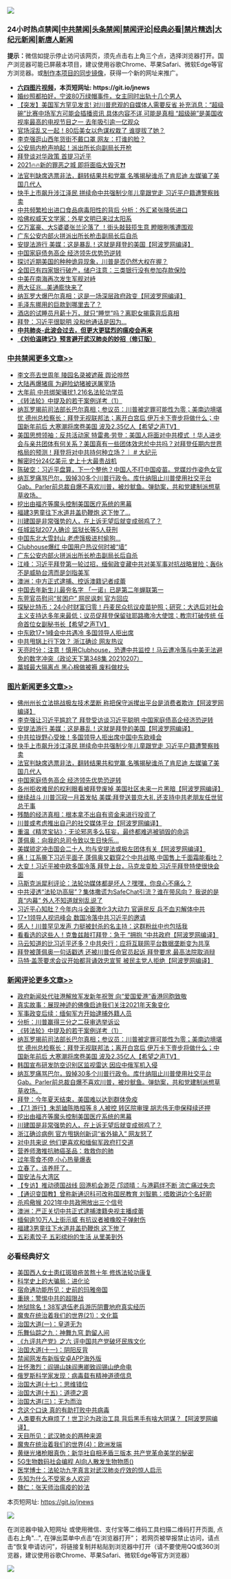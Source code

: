 ![](https://raw.githubusercontent.com/fqnews/bnews/master/64photo/fqnews-qr.jpg)

<div id="tt">
<h3>24小时热点禁闻|<a href="#%E4%B8%AD%E5%85%B1%E7%A6%81%E9%97%BB%E6%9B%B4%E5%A4%9A%E6%96%87%E7%AB%A0">中共禁闻</a>|<a href="#%E5%9B%BE%E7%89%87%E6%96%B0%E9%97%BB%E6%9B%B4%E5%A4%9A%E6%96%87%E7%AB%A0">头条禁闻</a>|<a href="#%E6%96%B0%E9%97%BB%E8%AF%84%E8%AE%BA%E6%9B%B4%E5%A4%9A%E6%96%87%E7%AB%A0">禁闻评论|<a href="#%E5%BF%85%E7%9C%8B%E7%BB%8F%E5%85%B8%E5%A5%BD%E6%96%87">经典必看|<a href="/video.md#%E7%A6%81%E7%89%87%E7%B2%BE%E9%80%89">禁片精选</a>|<a href="https://github.com/fqnews/djy/blob/master/gb/nf1351518.md#1">大纪元新闻</a>|<a href="https://github.com/fqnews/ntdtv/blob/master/gb/prog204.md#1">新唐人新闻</a></h3>
<div><b>提示：</b>微信如提示停止访问该网页，须先点击右上角三个点，选择浏览器打开。国产浏览器可能已屏蔽本项目，建议使用谷歌Chrome、苹果Safari、微软Edge等官方浏览器。或<a href="https://github.com/fqnews/bnews/blob/master/%E5%88%B6%E4%BD%9Cgit%E7%A6%81%E9%97%BB%E9%95%9C%E5%83%8F.md">制作本项目的同步镜像</a>，获得一个新的网址来推广。</div>
<ul>
<li><b><a href="http://d1.bdrive.tk/64.mp4" target="_blank">六四图片视频</a>，本页短网址: https://git.io/jnews</b></li>
<li><a href="/lifebaike/20210208/1483523.md">婚纱照都拍好，宁波80万绿帽事件，女主同时出轨十几个男人</a></li>
<li><a href="/bannedvideo/20210208/1483471.md">【突发】美国军方罕见发言! 对川普悲观的自媒体人需要反省  补充消息：“超级碗”比赛中场军方可能会插播资讯 具体内容不详 可能是真相  “超级碗”是美国收视率最高的电视节目之一 去年吸引逾一亿观众</a></li>
<li><a href="/comments/20210208/1483394.md">官场淫乱又一起！80后美女以色谋权栽了 谁提拔了她？</a></li>
<li><a href="/cbnews/20210208/1483551.md">李克强逛山西年货街不戴口罩 网友：打谁的脸？</a></li>
<li><a href="/cnnews/20210208/1483588.md">公安局内枪声响起！派出所长向副局长开枪</a></li>
<li><a href="/cbnews/20210208/1483477.md">拜登谈对华政策 首提习近平</a></li>
<li><a href="/comments/20210208/1483412.md">2021🔥🔥新的罪恶之城 即将面临大毁灭❓❗</a></li>
<li><a href="/topimagenews/20210208/1483582.md">法官判缺席选票非法，翻转结果共和党赢 名嘴揭秘谁杀了肯尼迪 左媒骗了美国几代人</a></li>
<li><a href="/topimagenews/20210208/1483624.md">快手上市飙升涉江泽民 拼续命中共强制少年儿童跟党走 习近平户籍遭警察贱卖</a></li>
<li><a href="/cbnews/20210208/1483483.md">中共频繁检出进口食品病毒阳性的背后 分析：外汇紧张降低进口</a></li>
<li><a href="/cnnews/20210208/1483433.md">哈佛权威天文学家：外星文明已来过太阳系</a></li>
<li><a href="/comments/20210208/1483666.md">亿万富豪、大S婆婆张兰沦落了 ！街头敲鼓揽生意 瞪眼咧嘴遭围观</a></li>
<li><a href="/cbnews/20210208/1483759.md">广东公安内部火拼派出所长枪击副局长后自杀</a></li>
<li><a href="/topimagenews/20210208/1483724.md">安提法游行 美媒：这是暴乱！这就是拜登的美国【阿波罗网编译】</a></li>
<li><a href="/topimagenews/20210208/1483459.md">中国家庭债务高企 经济领先优势恐逆转</a></li>
<li><a href="/headline/20210208/1483680.md">探讨近期美国的种种诡异现象，川普是否仍然大权在握？</a></li>
<li><a href="/lifebaike/20210208/1483630.md">全国已有四家银行破产，储户注意：三类银行没有参加存款保险</a></li>
<li><a href="/headline/20210207/1483379.md">中美在南海再次发生军舰对峙</a></li>
<li><a href="/cnnews/20210208/1483557.md">两大征兆…美通膨快来了</a></li>
<li><a href="/cnnews/20210208/1483674.md">纳瓦罗大爆巴尔真相：这是一场深层政府政变【阿波罗网编译】</a></li>
<li><a href="/lifebaike/20210208/1483575.md">毛泽东挪用的巨款到哪里去了？</a></li>
<li><a href="/funmedia/20210208/1483553.md">酒店的试睡员月薪十万，就只“睡觉”吗？离职女揭露背后真相</a></li>
<li><a href="/headline/20210208/1483601.md">拜登：习近平很聪明 没和他通话是因为…</a></li>
<li><b><a href="/comments/20200211/1275071.md" target="_blank">中共肺炎-此波会过去，但更大更猛烈的瘟疫会再来</a></b></li>
<li><b><a href="/comments/20200207/1272816.md" target="_blank">《刘伯温碑记》预言避开武汉肺炎的妙招（修订版）</a></b></li>
</ul>
</div>

<div class="catlist">
<h3><a href="/cbnews/" target="_blank">中共禁闻</a><span><a href="/cbnews/" target="_blank" rel="nofollow">更多文章>></a></span></h3>
<ul>
<li><a href="/cbnews/20210208/1483883.md" target="_blank">李文亮去世周年 陵园名录被遮蔽 舆论哗然</a></li>
<li><a href="/cbnews/20210208/1483882.md" target="_blank">大陆再爆猪瘟 为避险幼猪被送屠宰场</a></li>
<li><a href="/cbnews/20210208/1483881.md" target="_blank">大年前 中共绑架骚扰1,216名法轮功学员</a></li>
<li><a href="/comments/20210208/1483843.md" target="_blank">《转法轮》中提及的若干案例详考（1）</a></li>
<li><a href="/comments/20210208/1483858.md" target="_blank">纳瓦罗揭前司法部长巴尔真相；参议员：川普被定罪可能性为零；美南边境堪忧 德州总检察长：拜登无视联邦法；离开白宫后 伊万卡下壹步将做什么；中国新年前后 大寒潮将席卷美国 波及2.35亿人【希望之声TV】</a></li>
<li><a href="/cbnews/20210208/1483855.md" target="_blank">美国思想领袖：反共活动家 特雷弗·劳登：美国人将面对中共模式 ！华人进步会与亲共团体有何关系？美国真有一些团体效忠於中共吗？对拜登任期内世界格局的预测！拜登将对中共持何种立场？｜ # 大纪元</a></li>
<li><a href="/cbnews/20210208/1483851.md" target="_blank">解密时分24亿美元 史上十大最贵战机</a></li>
<li><a href="/cbnews/20210208/1483846.md" target="_blank">陈破空：习近平盘算，下一个整他？中国人不打中国疫苗。党媒炒作姿色女官</a></li>
<li><a href="/comments/20210208/1483836.md" target="_blank">纳瓦罗痛骂巴尔，毁掉30多个川普行政令。库什纳阻止川普使用社交平台Gab。Parler前总裁自爆不喜欢川普，被炒鱿鱼。弹劾案，共和党建制派想草草收场。</a></li>
<li><a href="/comments/20210208/1483826.md" target="_blank">挖出由福齐等魔头控制美国医疗系统的黑幕</a></li>
<li><a href="/cbnews/20210208/1483825.md" target="_blank">福建3男童往下水道井盖扔鞭炮 这下惨了…</a></li>
<li><a href="/comments/20210208/1483816.md" target="_blank">川建国是非常强势的人，在上诉无望后就变成弱鸡了？</a></li>
<li><a href="/cbnews/20210208/1483791.md" target="_blank">任城监狱207人确诊 监狱长等5人获刑</a></li>
<li><a href="/cbnews/20210208/1483781.md" target="_blank">中国东北大雪封山 老虎饿极进村偷狗…</a></li>
<li><a href="/cbnews/20210208/1483760.md" target="_blank">Clubhouse爆红 中国用户热议何时被“墙”</a></li>
<li><a href="/cbnews/20210208/1483759.md" target="_blank">广东公安内部火拼派出所长枪击副局长后自杀</a></li>
<li><a href="/cbnews/20210208/1483757.md" target="_blank">江峰：习近平拜登第一轮过招，缅甸政变藏中共对美军事对抗战略冒险；轰6k不是威胁台湾而是剑指美军</a></li>
<li><a href="/cbnews/20210208/1483714.md" target="_blank">澳洲：中方正式逮捕、控诉澳籍记者成蕾</a></li>
<li><a href="/cbnews/20210208/1483713.md" target="_blank">中国去年新生儿最夯名字 「一诺」已是第二年蝉联第一</a></li>
<li><a href="/cbnews/20210208/1483691.md" target="_blank">东莞官员慰问“贫困户” 网民讽刺 官方回应</a></li>
<li><a href="/comments/20210208/1483687.md" target="_blank">探秘比特币：24小时财富归零！丹麦民众抗议疫苗护照；研究：大选后对社会主义支持达多年来最低；议员促拜登保留驻耶路撒冷大使馆；教宗打破传统 任命首位女副秘书长【希望之声TV】</a></li>
<li><a href="/cbnews/20210208/1483684.md" target="_blank">中东欧17+1峰会中共遇冷 多国领导人拒出席</a></li>
<li><a href="/cbnews/20210208/1483681.md" target="_blank">中共甩锅上行下效？ 浙江确诊 网友热议</a></li>
<li><a href="/cbnews/20210208/1483598.md" target="_blank">天亮时分：注意！慎用Clubhouse，恐遭中共监控！马云遭冷落与中美无法避免的数字冲突（政论天下第348集 20210207）</a></li>
<li><a href="/cbnews/20210208/1483584.md" target="_blank">藁城最大隔离点 黑心棉做被褥 废料做枕头</a></li>

</ul>
</div>
<div class="catlist">
<h3><a href="/topimagenews/" target="_blank">图片新闻</a><span><a href="/topimagenews/" target="_blank" rel="nofollow">更多文章>></a></span></h3>
<ul>
<li><a href="/topimagenews/20210208/1483849.md" target="_blank">佛州州长立法挑战极左技术垄断 称把保守派撵出平台是消费者欺诈【阿波罗网编译】</a></li>
<li><a href="/topimagenews/20210208/1483824.md" target="_blank">李克强让习近平尴尬了 拜登受访谈习近平聪明 中国家庭债高企经济恐逆转</a></li>
<li><a href="/topimagenews/20210208/1483724.md" target="_blank">安提法游行 美媒：这是暴乱！这就是拜登的美国【阿波罗网编译】</a></li>
<li><a href="/topimagenews/20210208/1483721.md" target="_blank">中共拉拢野心受挫！多国领导人拒出席中国中东欧峰会</a></li>
<li><a href="/topimagenews/20210208/1483624.md" target="_blank">快手上市飙升涉江泽民 拼续命中共强制少年儿童跟党走 习近平户籍遭警察贱卖</a></li>
<li><a href="/topimagenews/20210208/1483582.md" target="_blank">法官判缺席选票非法，翻转结果共和党赢 名嘴揭秘谁杀了肯尼迪 左媒骗了美国几代人</a></li>
<li><a href="/topimagenews/20210208/1483459.md" target="_blank">中国家庭债务高企 经济领先优势恐逆转</a></li>
<li><a href="/topimagenews/20210207/1483351.md" target="_blank">各州拒收难民的权利眼看被拜登废掉 美国社区未来一片黑暗【阿波罗网编译】</a></li>
<li><a href="/topimagenews/20210207/1483265.md" target="_blank">继续战斗 川普沉寂一月首发帖 美媒:拜登送普京大礼 还支持中共老朋友任世贸总干事</a></li>
<li><a href="/topimagenews/20210207/1483255.md" target="_blank">残酷的经济真相：根本拿不出自有资金来进行投资了</a></li>
<li><a href="/topimagenews/20210207/1483236.md" target="_blank">川普或考虑推出自己的社交媒体平台【阿波罗网编译】</a></li>
<li><a href="/comments/20210207/1483227.md" target="_blank">重温《精灵宝钻》：无论邪恶多么狂妄，最终都难逃被销毁的命运</a></li>
<li><a href="/topimagenews/20210207/1483181.md" target="_blank">蓬佩奥：向我的总司令致以生日快乐…</a></li>
<li><a href="/topimagenews/20210207/1483145.md" target="_blank">美媒锁定冲击国会二十人 均与安提法或极左团体有关【阿波罗网编译】</a></li>
<li><a href="/topimagenews/20210207/1483144.md" target="_blank">痛！江系撕下习近平面子 蓬佩奥又戳穿2个中共战略 中国售上千面霜能看吐？</a></li>
<li><a href="/topimagenews/20210207/1483099.md" target="_blank">大变！习近平被中欧多国冷落 拜登上台，马克龙变脸 习近平拜登特使很快会面</a></li>
<li><a href="/comments/20210207/1482940.md" target="_blank">马斯克派犀利评论：法轮功媒体都是坏人？嘿嘿，你良心不痛么？</a></li>
<li><a href="/comments/20210207/1483218.md" target="_blank">中共浸透“法轮功高层”？集体撒谎为SafeChat引流？谁在带风向？ 我说的是真“内幕”  外人不知道就别乱说了</a></li>
<li><a href="/topimagenews/20210207/1482968.md" target="_blank">习近平心知肚？今年内斗全面激化3大动力 官逼民反 兵不血刃解体中共</a></li>
<li><a href="/topimagenews/20210207/1482958.md" target="_blank">17+1领导人视讯峰会 数国冷落中共习近平的邀请</a></li>
<li><a href="/topimagenews/20210206/1482681.md" target="_blank">感人！川普罕见发声 力挺被封杀的名主持：这群粉丝中也包括我</a></li>
<li><a href="/topimagenews/20210206/1482679.md" target="_blank">看看选的这些人！克鲁兹敲打拜登：急于 &#8220;拥抱 &#8220;中共政府【阿波罗网编译】</a></li>
<li><a href="/topimagenews/20210206/1482626.md" target="_blank">马云知道的比习近平还多？中共央行：应将互联网平台数据垄断变为共享</a></li>
<li><a href="/topimagenews/20210206/1482318.md" target="_blank">拜登被蓬佩奥一句话戳透 还被川普任命官员起诉 拜登要求,最高法院取消辩</a></li>
<li><a href="/topimagenews/20210206/1482281.md" target="_blank">马特·盖茨要求会议开始都背诵效忠宣誓 被民主党人拒绝【阿波罗网编译】</a></li>

</ul>
</div>
<div class="catlist">
<h3><a href="/comments/" target="_blank">新闻评论</a><span><a href="/comments/" target="_blank" rel="nofollow">更多文章>></a></span></h3>
<ul>
<li><a href="/comments/20210208/1483867.md" target="_blank">政府新闻处代驻港解放军发新年祝贺 向“爱国爱港”香港同胞致敬</a></li>
<li><a href="/comments/20210208/1483866.md" target="_blank">真实故事：展现神迹的佛像启迪我们关注2021年天象变化</a></li>
<li><a href="/comments/20210208/1483865.md" target="_blank">军事政变后续：缅甸军方开始逮捕外籍人员</a></li>
<li><a href="/comments/20210208/1483864.md" target="_blank">分析：川普赢得三分之二获审选举诉讼</a></li>
<li><a href="/comments/20210208/1483843.md" target="_blank">《转法轮》中提及的若干案例详考（1）</a></li>
<li><a href="/comments/20210208/1483858.md" target="_blank">纳瓦罗揭前司法部长巴尔真相；参议员：川普被定罪可能性为零；美南边境堪忧 德州总检察长：拜登无视联邦法；离开白宫后 伊万卡下壹步将做什么；中国新年前后 大寒潮将席卷美国 波及2.35亿人【希望之声TV】</a></li>
<li><a href="/comments/20210208/1483854.md" target="_blank">韩国宣布研发防空识别区监视雷达 因应中俄军机入侵</a></li>
<li><a href="/comments/20210208/1483836.md" target="_blank">纳瓦罗痛骂巴尔，毁掉30多个川普行政令。库什纳阻止川普使用社交平台Gab。Parler前总裁自爆不喜欢川普，被炒鱿鱼。弹劾案，共和党建制派想草草收场。</a></li>
<li><a href="/comments/20210208/1483833.md" target="_blank">拜登：今年夏天结束，美国难以达到群体免疫</a></li>
<li><a href="/comments/20210208/1483831.md" target="_blank">【7.1 游行】朱凯廸陈皓桓等 8 人被控 转区院审理 胡志伟无申保释续还押</a></li>
<li><a href="/comments/20210208/1483826.md" target="_blank">挖出由福齐等魔头控制美国医疗系统的黑幕</a></li>
<li><a href="/comments/20210208/1483816.md" target="_blank">川建国是非常强势的人，在上诉无望后就变成弱鸡了？</a></li>
<li><a href="/comments/20210208/1483813.md" target="_blank">浙江确诊病例 官方甩锅创新词“省外输入” 网友怒了</a></li>
<li><a href="/comments/20210208/1483802.md" target="_blank">对中共来说 他们更喜欢和缅甸军政府打交道</a></li>
<li><a href="/comments/20210208/1483798.md" target="_blank">营养师激推抗肺癌圣品：救救你的肺</a></li>
<li><a href="/comments/20210208/1483797.md" target="_blank">过年零食不停 小心热量爆表</a></li>
<li><a href="/comments/20210208/1483796.md" target="_blank">立春了，该养肝了，</a></li>
<li><a href="/comments/20210208/1483785.md" target="_blank">国安法与大湾区</a></li>
<li><a href="/comments/20210208/1483784.md" target="_blank">【专访】推动德国战线 回港机会渺茫 邝颂晴：与港羁绊不断 流亡痛过失恋</a></li>
<li><a href="/comments/20210208/1483783.md" target="_blank">【通识变国教】曾称新通识科可改称国民教育 刘智鹏：唔敢讲边个名好啲</a></li>
<li><a href="/comments/20210208/1483776.md" target="_blank">杀鸡儆猴 2021年中共政圈放出三个信号</a></li>
<li><a href="/comments/20210208/1483774.md" target="_blank">澳洲：严正关切中共正式逮捕澳籍央视主播成蕾</a></li>
<li><a href="/comments/20210208/1483773.md" target="_blank">缅甸逾10万人上街示威 有抗议者被橡胶子弹射伤</a></li>
<li><a href="/comments/20210208/1483771.md" target="_blank">福建3男童往下水道井盖扔鞭炮 这下惨了</a></li>
<li><a href="/comments/20210208/1483770.md" target="_blank">五彩素饺子 五彩缤纷的生活 从里美到外</a></li>

</ul>
</div>

<div class="catlist">
<h3>必看经典好文</h3>
<ul>
<li><a href="/comments/20190126/1070164.md" target="_blank">美国西人女士患红斑狼疮苦熬十年 修炼法轮功康复</a></li>
<li><a href="/comments/20200605/783246.md" target="_blank">科学史上的大骗局：进化论</a></li>
<li><a href="/cbnews/20180711/970353.md" target="_blank">宿命通功能所见：史前的玛雅帝国</a></li>
<li><a href="/comments/20200717/1362287.md" target="_blank">重磅：警惕中共的超限战</a></li>
<li><a href="/cbnews/20200531/1337381.md" target="_blank">地狱除名！38军退伍老兵游历阴曹地府真实经历</a></li>
<li><a href="/comments/20180802/980476.md" target="_blank">魔鬼在统治着我们的世界(21)：文化篇</a></li>
<li><a href="/cbnews/20180307/911097.md" target="_blank">治国大道(一)：皇道无为</a></li>
<li><a href="/tculture/20170718/793528.md" target="_blank">乐舞仙踪之九：神舞九穹 韵留人间</a></li>
<li><a href="/bookonline/20131116/201050.md" target="_blank">《九评共产党》之六 评中国共产党破坏民族文化</a></li>
<li><a href="/cbnews/20180317/915893.md" target="_blank">治国大道(十一)：阴阳反背</a></li>
<li><a href="/comments/20200627/783266.md" target="_blank">禁闻网发布新版安卓APP海外版</a></li>
<li><a href="/cbnews/20200727/1366904.md" target="_blank">壮怀激烈：阎锡山妹阎惠卿致阎锡山绝命电</a></li>
<li><a href="/cbnews/20200823/1384378.md" target="_blank">俄罗斯科学家发现：病毒载有精神道德信息</a></li>
<li><a href="/comments/20201110/1428674.md" target="_blank">治国大道(十七)：思维错位</a></li>
<li><a href="/topimagenews/20180322/917868.md" target="_blank">治国大道(十五)：道德之源</a></li>
<li><a href="/cbnews/20180309/912114.md" target="_blank">治国大道(三)：无为而治</a></li>
<li><a href="/comments/20200707/1357090.md" target="_blank">念这个口诀 真的有助打败中共病毒</a></li>
<li><a href="/cnnews/20201226/1455352.md" target="_blank">人类要有大麻烦了！世卫沦为政治工具 背后黑手有啥大阴谋？【阿波罗网编译】</a></li>
<li><a href="/comments/20200816/1381123.md" target="_blank">天目所见：武汉肺炎的两种来源</a></li>
<li><a href="/topimagenews/20180522/946266.md" target="_blank">魔鬼在统治着我们的世界(4)：欧洲发端</a></li>
<li><a href="/lifebaike/20180921/1001174.md" target="_blank">黄继光堵枪眼真伪：新华社自相矛盾三版本 共产党革命美学的秘密</a></li>
<li><a href="/topimagenews/20200527/1335347.md" target="_blank">5G生物数码社会编程 AI向人散发生物物质()</a></li>
<li><a href="/comments/20200820/1382989.md" target="_blank">医学博士：法轮功九字真言对武汉肺炎疗效的惊人启示</a></li>
<li><a href="/comments/20200620/1346848.md" target="_blank">先知为什么不受家乡人欢迎</a></li>
<li><a href="/comments/20200224/1282494.md" target="_blank">魏仁：张天师治瘟疫的妙法</a></li>

</ul>
</div>

本页短网址: https://git.io/jnews

![](https://raw.githubusercontent.com/fqnews/bnews/master/64photo/fqnews-qr.jpg)

在浏览器中输入短网址 或使用微信、支付宝等二维码工具扫描二维码打开页面, 点击右上角"...", 在弹出菜单中点击“在浏览器打开”； 若网页被举报禁止访问，请点击“恢复申请访问”，将链接复制并粘贴到浏览器中打开（请不要使用QQ或360浏览器，建议使用谷歌Chrome、苹果Safari、微软Edge等官方浏览器）

![](https://raw.githubusercontent.com/fqnews/bnews/master/64photo/wx.jpg)